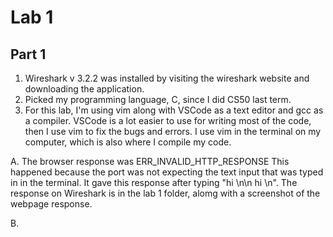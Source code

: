# Lab 1 
## Part 1
1. Wireshark v 3.2.2 was installed by visiting the wireshark website and downloading the application.
2. Picked my programming language, C, since I did CS50 last term. 
3. For this lab, I'm using vim along with VSCode as a text editor and gcc as a compiler. VSCode is a lot easier to use for writing most of the code, then I use vim to fix the bugs and errors. I use vim in the terminal on my computer, which is also where I compile my code. 

A. The browser response was 
ERR_INVALID_HTTP_RESPONSE
This happened because the port was not expecting the text input that was typed in in the terminal. It gave this response after typing "hi \n\n hi \n".
The response on Wireshark is in the lab 1 folder, alomg with a screenshot of the webpage response.

B. 
